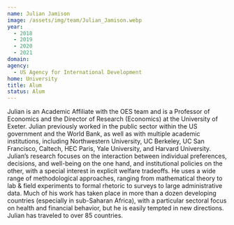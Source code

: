 ```yaml
---
name: Julian Jamison
image: /assets/img/team/Julian_Jamison.webp
year: 
  - 2018
  - 2019
  - 2020
  - 2021
domain:
agency:
  - US Agency for International Development
home: University
title: Alum
status: Alum
---
```


Julian is an Academic Affiliate with the OES team and is a Professor of Economics and the Director of Research (Economics) at the University of Exeter. Julian previously  worked in the public sector within the US government and the World Bank, as well as with multiple academic institutions, including Northwestern University, UC Berkeley, UC San Francisco, Caltech, HEC Paris, Yale University, and Harvard University. Julian’s research focuses on the interaction between individual preferences, decisions, and well-being on the one hand, and institutional policies on the other, with a special interest in explicit welfare tradeoffs. He uses a wide range of methodological approaches, ranging from mathematical theory to lab & field experiments to formal rhetoric to surveys to large administrative data. Much of his work has taken place in more than a dozen developing countries (especially in sub-Saharan Africa), with a particular sectoral focus on health and financial behavior, but he is easily tempted in new directions. Julian has traveled to over 85 countries.
